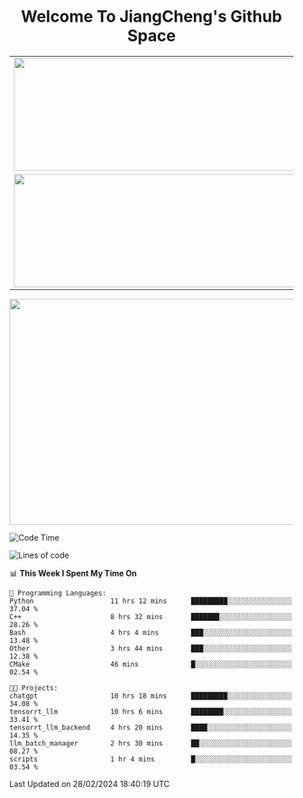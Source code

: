 <h1 align="center">Welcome To JiangCheng's Github Space</h1>

<table align="center" frame="void" rules="none" >
  <tr>
    <td>
      <div align="center"> <img height="200px" width="500px"  src="https://github-readme-stats.vercel.app/api?username=thisjiang&hide_title=true&hide_border=true&layout=compact&show_icons=trueline_height=21&text_color=000&icon_color=000&bg_color=0,ea6161,ffc64d,fffc4d,52fa5a&theme=graywhite" /> </div>
    </td>
    <td>
      <div align="center"> <img height="200px" width="500px" src="https://github-readme-stats.vercel.app/api/top-langs/?username=thisjiang&hide_title=true&hide_border=true&layout=compact&langs_count=6&text_color=000&icon_color=fff&bg_color=0,52fa5a,4dfcff,c64dff&theme=graywhite" /> </div>
    </td>
  </tr>
  <tr>
    <td>
      <div align="center"> <img height="200px" width="500px" src="https://github-readme-streak-stats.herokuapp.com/?user=thisjiang&hide_title=true&hide_border=true&layout=compact&langs_count=6" /> </div>
    </td>
    <td>
      <div align="center"> 
      <a href="https://github.com/" target="_blank"><img style="margin: 10px" src="https://profilinator.rishav.dev/skills-assets/git-scm-icon.svg" alt="Git" height="50" /></a>  
      <a href="https://www.linux.org/" target="_blank"><img style="margin: 10px" src="https://profilinator.rishav.dev/skills-assets/linux-original.svg" alt="Linux" height="50" /></a>  
      <a href="https://www.gnu.org/software/bash/" target="_blank"><img style="margin: 10px" src="https://profilinator.rishav.dev/skills-assets/gnu_bash-icon.svg" alt="Bash" height="50" /></a>  
      </div>
    </td>
  </tr>
</table>

<div align="center"> <img height="400px" width="1000px" src="https://github-readme-activity-graph.cyclic.app/graph?username=thisjiang&theme=react&hide_title=true&hide_border=true&layout=compact&langs_count=6" /> </div></td>

<!--START_SECTION:waka-->
![Code Time](http://img.shields.io/badge/Code%20Time-899%20hrs%201%20min-blue)

![Lines of code](https://img.shields.io/badge/From%20Hello%20World%20I%27ve%20Written-509.7%20thousand%20lines%20of%20code-blue)

📊 **This Week I Spent My Time On** 

```text
💬 Programming Languages: 
Python                   11 hrs 12 mins      █████████░░░░░░░░░░░░░░░░   37.04 % 
C++                      8 hrs 32 mins       ███████░░░░░░░░░░░░░░░░░░   28.26 % 
Bash                     4 hrs 4 mins        ███░░░░░░░░░░░░░░░░░░░░░░   13.48 % 
Other                    3 hrs 44 mins       ███░░░░░░░░░░░░░░░░░░░░░░   12.38 % 
CMake                    46 mins             █░░░░░░░░░░░░░░░░░░░░░░░░   02.54 % 

🐱‍💻 Projects: 
chatgpt                  10 hrs 18 mins      █████████░░░░░░░░░░░░░░░░   34.08 % 
tensorrt_llm             10 hrs 6 mins       ████████░░░░░░░░░░░░░░░░░   33.41 % 
tensorrt_llm_backend     4 hrs 20 mins       ████░░░░░░░░░░░░░░░░░░░░░   14.35 % 
llm_batch_manager        2 hrs 30 mins       ██░░░░░░░░░░░░░░░░░░░░░░░   08.27 % 
scripts                  1 hr 4 mins         █░░░░░░░░░░░░░░░░░░░░░░░░   03.54 % 
```


 Last Updated on 28/02/2024 18:40:19 UTC
<!--END_SECTION:waka-->
